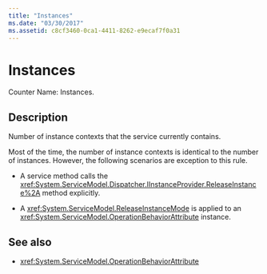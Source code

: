 ```yaml
---
title: "Instances"
ms.date: "03/30/2017"
ms.assetid: c8cf3460-0ca1-4411-8262-e9ecaf7f0a31
---
```

# Instances
Counter Name: Instances.  
  
## Description  
 Number of instance contexts that the service currently contains.  
  
 Most of the time, the number of instance contexts is identical to the number of instances. However, the following scenarios are exception to this rule.  
  
- A service method calls the <xref:System.ServiceModel.Dispatcher.IInstanceProvider.ReleaseInstance%2A> method explicitly.  
  
- A <xref:System.ServiceModel.ReleaseInstanceMode> is applied to an <xref:System.ServiceModel.OperationBehaviorAttribute> instance.  
  
## See also

- <xref:System.ServiceModel.OperationBehaviorAttribute>
